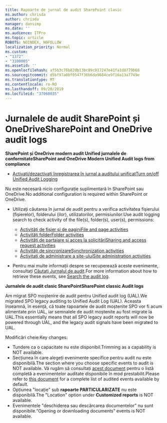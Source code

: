```yaml
---
title: Rapoarte de jurnal de audit SharePoint clasic
ms.author: chrisda
author: chrisda
manager: dansimp
ms.date: ''
ms.audience: ITPro
ms.topic: article
ROBOTS: NOINDEX, NOFOLLOW
localization_priority: Normal
ms.custom:
- "1372"
- "3100005"
ms.assetid: ''
ms.openlocfilehash: af5b3c76b82db13bc89c917247e41fa1d8779b68
ms.sourcegitcommit: d5bf97a0bf0547f36b6da9684ce9f16a13a7749e
ms.translationtype: MT
ms.contentlocale: ro-RO
ms.lasthandoff: 09/20/2019
ms.locfileid: "37068035"
---
```

# <a name="sharepoint-and-onedrive-audit-logs"></a><span data-ttu-id="fb3e8-102">Jurnalele de audit SharePoint și OneDrive</span><span class="sxs-lookup"><span data-stu-id="fb3e8-102">SharePoint and OneDrive audit logs</span></span>

<span data-ttu-id="fb3e8-103">**SharePoint și OneDrive modern audit Unified jurnalele de conformitate**</span><span class="sxs-lookup"><span data-stu-id="fb3e8-103">**SharePoint and OneDrive Modern Unified Audit logs from compliance**</span></span>

- [<span data-ttu-id="fb3e8-104">Activați/dezactivați înregistrarea în jurnal a auditului unificat</span><span class="sxs-lookup"><span data-stu-id="fb3e8-104">Turn on/off Unified Audit Logging</span></span>](https://docs.microsoft.com/office365/securitycompliance/turn-audit-log-search-on-or-off) 

<span data-ttu-id="fb3e8-105">Nu este necesară nicio configurație suplimentară în SharePoint sau OneDrive.</span><span class="sxs-lookup"><span data-stu-id="fb3e8-105">No additional configuration is required within SharePoint or OneDrive.</span></span>

- <span data-ttu-id="fb3e8-106">Utilizați căutarea în jurnal de audit pentru a verifica activitatea fișierului (fișierelor), folderului (ilor), utilizatorilor, permisiunilor:</span><span class="sxs-lookup"><span data-stu-id="fb3e8-106">Use audit logging search to check activity of the file(s), folder(s), user(s), permissions:</span></span>

    - [<span data-ttu-id="fb3e8-107">Activități de fișier și de pagini</span><span class="sxs-lookup"><span data-stu-id="fb3e8-107">File and page activities</span></span>](https://docs.microsoft.com/office365/securitycompliance/search-the-audit-log-in-security-and-compliance)
    - [<span data-ttu-id="fb3e8-108">Activități folder</span><span class="sxs-lookup"><span data-stu-id="fb3e8-108">Folder activities</span></span>](https://docs.microsoft.com/office365/securitycompliance/search-the-audit-log-in-security-and-compliance#folder-activities)
    - [<span data-ttu-id="fb3e8-109">Activități de partajare și acces la solicitări</span><span class="sxs-lookup"><span data-stu-id="fb3e8-109">Sharing and access request activities</span></span>](https://docs.microsoft.com/office365/securitycompliance/search-the-audit-log-in-security-and-compliance#sharing-and-access-request-activities)
    - [<span data-ttu-id="fb3e8-110">Activități de sincronizare</span><span class="sxs-lookup"><span data-stu-id="fb3e8-110">Synchronization activities</span></span>](https://docs.microsoft.com/office365/securitycompliance/search-the-audit-log-in-security-and-compliance#synchronization-activities)
    - [<span data-ttu-id="fb3e8-111">Activitati de administrare a site-ului</span><span class="sxs-lookup"><span data-stu-id="fb3e8-111">Site administration activities</span></span>](https://docs.microsoft.com/office365/securitycompliance/search-the-audit-log-in-security-and-compliance#site-administration-activities)
- <span data-ttu-id="fb3e8-112">Pentru mai multe informații despre se recuperează aceste evenimente, consultați [Căutați Jurnalul de audit](https://docs.microsoft.com/office365/securitycompliance/search-the-audit-log-in-security-and-compliance#search-the-audit-log).</span><span class="sxs-lookup"><span data-stu-id="fb3e8-112">For more information about how to retrieve these events, see [Search the audit log](https://docs.microsoft.com/office365/securitycompliance/search-the-audit-log-in-security-and-compliance#search-the-audit-log).</span></span>

<span data-ttu-id="fb3e8-113">**Jurnalele de audit clasic SharePoint**</span><span class="sxs-lookup"><span data-stu-id="fb3e8-113">**SharePoint classic Audit logs**</span></span>

<span data-ttu-id="fb3e8-114">Am migrat SPO moștenire de audit pentru Unified audit log (UAL).</span><span class="sxs-lookup"><span data-stu-id="fb3e8-114">We migrated SPO legacy auditing to Unified Audit Log (UAL).</span></span> <span data-ttu-id="fb3e8-115">Aceasta înseamnă, în esență, că toate rapoartele de audit moștenite SPO vor fi acum alimentate prin UAL, iar semnalele de audit moștenite au fost migrate la UAL.</span><span class="sxs-lookup"><span data-stu-id="fb3e8-115">This essentially means that all SPO legacy audit reports will now be powered through UAL, and the legacy audit signals have been migrated to UAL.</span></span>

<span data-ttu-id="fb3e8-116">Modificări cheie:</span><span class="sxs-lookup"><span data-stu-id="fb3e8-116">Key changes:</span></span>

- <span data-ttu-id="fb3e8-117">Tundere ca o capacitate nu este disponibil.</span><span class="sxs-lookup"><span data-stu-id="fb3e8-117">Trimming as a capability is NOT available.</span></span>
- <span data-ttu-id="fb3e8-118">Secțiunea în care alegeți evenimente specifice pentru audit nu este disponibilă.</span><span class="sxs-lookup"><span data-stu-id="fb3e8-118">The section where you choose specific events to audit is NOT available.</span></span> <span data-ttu-id="fb3e8-119">Vă rugăm să consultați [acest document](https://docs.microsoft.com/office365/securitycompliance/search-the-audit-log-in-security-and-compliance) pentru o listă completă a evenimentelor auditate disponibile în mod prestabilit.</span><span class="sxs-lookup"><span data-stu-id="fb3e8-119">Please refer to [this document](https://docs.microsoft.com/office365/securitycompliance/search-the-audit-log-in-security-and-compliance) for a complete list of audited events available by default.</span></span>
- <span data-ttu-id="fb3e8-120">Opțiunea "locație" sub **rapoarte PARTICULARIZATE** nu este disponibilă.</span><span class="sxs-lookup"><span data-stu-id="fb3e8-120">The "Location" option under **Customized reports** is NOT available.</span></span> 
- <span data-ttu-id="fb3e8-121">Evenimentele "deschiderea sau descărcarea documentelor" nu sunt disponibile.</span><span class="sxs-lookup"><span data-stu-id="fb3e8-121">“Opening or downloading documents” events is NOT available.</span></span> 

